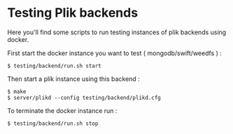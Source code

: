 Testing Plik backends
=====================

Here you'll find some scripts to run testing instances of plik backends using docker.

First start the docker instance you want to test ( mongodb/swift/weedfs ) :

```
$ testing/backend/run.sh start 
```

Then start a plik instance using this backend :

```
$ make
$ server/plikd --config testing/backend/plikd.cfg
```

To terminate the docker instance run :

```
$ testing/backend/run.sh stop 
```